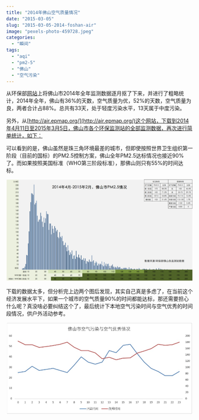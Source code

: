 ```yaml
---
title: "2014年佛山空气质量情况"
date: "2015-03-05"
slug: "2015-03-05-2014-foshan-air"
image: "pexels-photo-459728.jpeg"
categories: 
  - "瞬间"
tags: 
  - "aqi"
  - "pm2-5"
  - "佛山"
  - "空气污染"
---
```


从环保部[网站](http://datacenter.mep.gov.cn/report/air_daily/airCityMain.jsp?city=%B7%F0%C9%BD%CA%D0)上将佛山市2014年全年监测数据逐月抠了下来，并进行了粗略统计，2014年全年，佛山有36%的天数，空气质量为优，52%的天数，空气质量为良，两者合计占88%。总共有33天，处于轻度污染水平，13天属于中度污染。

另外，从[http://air.epmap.org/](http://air.epmap.org/)这个网站，下载到2014年4月11日至2015年3月5日，佛山市各个环保监测站的全部监测数据，再次进行简单统计，如下：

可以看到的是，佛山虽然是珠三角环境最差的城市，但即使按照世界卫生组织第一阶段（目前的国标）的PM2.5控制方案，佛山全年PM2.5达标情况也接近90%了。而如果按照美国标准（WHO第三阶段标准），那佛山则只有55%的时间达标。

![foshan](images/foshan.jpg)

下载的数据太多，但分析完上边两个图后发现，其实自己真是多虑了，在当前这个经济发展水平下，如果一个城市的空气质量90%的时间都能达标，那还需要担心什么呢？真没啥必要纠结这个了，最后统计下本地空气污染时间与空气优秀的时间段情况，供户外活动参考。

![](images/foshan2.jpg)
